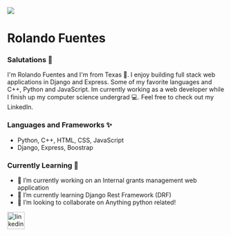 <image src="https://pbs.twimg.com/profile_banners/2354273094/1622739996/1080x360">

# Rolando Fuentes 
### Salutations 👋
I'm Rolando Fuentes and I'm from Texas 🤠. I enjoy building full stack web applications in Django and Express. Some of my favorite languages and C++, Python and JavaScript. 
Im currently working as a web developer while I finish up my computer science undergrad 💻. Feel free to check out my LinkedIn.

### Languages and Frameworks ✨
- Python, C++, HTML, CSS, JavaScript
- Django, Express, Boostrap

### Currently Learning 📖
- 🔭 I’m currently working on an Internal grants management web application 
- 🌱 I’m currently learning Django Rest Framework (DRF) 
- 👯 I’m looking to collaborate on Anything python related! 

[<img src='https://cdn.jsdelivr.net/npm/simple-icons@3.0.1/icons/linkedin.svg' alt='linkedin' height='40'>](https://www.linkedin.com/in/https://www.linkedin.com/in/rolando-fuentes//)
